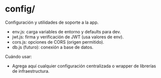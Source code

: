 # config/
Configuración y utilidades de soporte a la app.

- env.js: carga variables de entorno y defaults para dev.
- jwt.js: firma y verificación de JWT (usa valores de env).
- cors.js: opciones de CORS (origen permitido).
- db.js (futuro): conexión a base de datos.

Cuándo usar:
- Agrega aquí cualquier configuración centralizada o wrapper de librerías de infraestructura.

